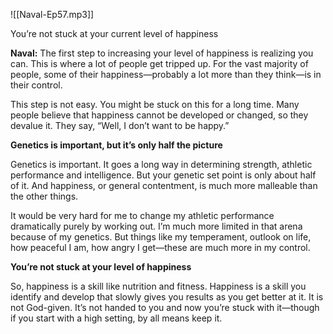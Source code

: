 

![[Naval-Ep57.mp3]]

You’re not stuck at your current level of happiness

**Naval:** The first step to increasing your level of happiness is realizing you can. This is where a lot of people get tripped up. For the vast majority of people, some of their happiness—probably a lot more than they think—is in their control.

This step is not easy. You might be stuck on this for a long time. Many people believe that happiness cannot be developed or changed, so they devalue it. They say, “Well, I don’t want to be happy.”

**Genetics is important, but it’s only half the picture**

Genetics is important. It goes a long way in determining strength, athletic performance and intelligence. But your genetic set point is only about half of it. And happiness, or general contentment, is much more malleable than the other things. 

It would be very hard for me to change my athletic performance dramatically purely by working out. I’m much more limited in that arena because of my genetics. But things like my temperament, outlook on life, how peaceful I am, how angry I get—these are much more in my control.

**You’re not stuck at your level of happiness**

So, happiness is a skill like nutrition and fitness. Happiness is a skill you identify and develop that slowly gives you results as you get better at it. It is not God-given. It’s not handed to you and now you’re stuck with it—though if you start with a high setting, by all means keep it.